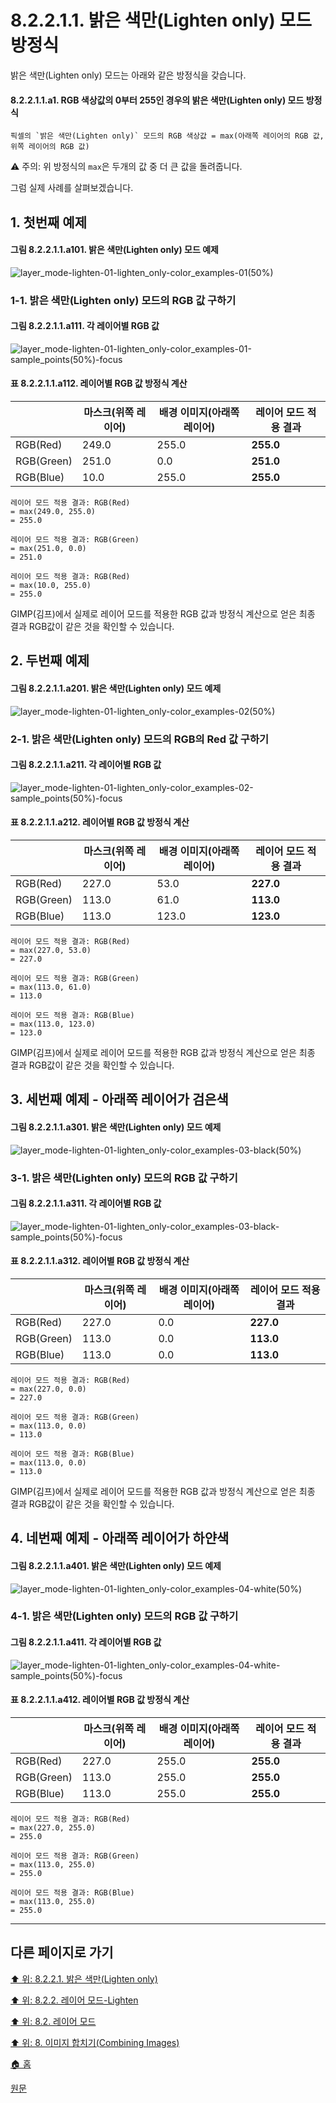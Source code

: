 # 8.2.2.1.1. 밝은 색만(Lighten only) 모드 방정식
밝은 색만(Lighten only) 모드는 아래와 같은 방정식을 갖습니다.

#### 8.2.2.1.1.a1. RGB 색상값의 0부터 255인 경우의 밝은 색만(Lighten only) 모드 방정식
```
픽셀의 `밝은 색만(Lighten only)` 모드의 RGB 색상값 = max(아래쪽 레이어의 RGB 값, 위쪽 레이어의 RGB 값)
```

⚠️ 주의: 위 방정식의 `max`은 두개의 값 중 더 큰 값을 돌려줍니다.

그럼 실제 사례를 살펴보겠습니다.

## 1. 첫번째 예제
#### 그림 8.2.2.1.1.a101. 밝은 색만(Lighten only) 모드 예제
![layer_mode-lighten-01-lighten_only-color_examples-01(50%)](https://github.com/wonder13662/gimp/assets/15767104/3ac83696-9391-4868-834e-6605bf1b7d3d)

### 1-1. 밝은 색만(Lighten only) 모드의 RGB 값 구하기
#### 그림 8.2.2.1.1.a111. 각 레이어별 RGB 값
![layer_mode-lighten-01-lighten_only-color_examples-01-sample_points(50%)-focus](https://github.com/wonder13662/gimp/assets/15767104/ddc225e9-71e5-4796-949b-92989ffb68c5)

#### 표 8.2.2.1.1.a112. 레이어별 RGB 값 방정식 계산

||마스크(위쪽 레이어)|배경 이미지(아래쪽 레이어)|레이어 모드 적용 결과|
|---|---|---|---|
|RGB(Red)|249.0|255.0|**255.0**|
|RGB(Green)|251.0|0.0|**251.0**|
|RGB(Blue)|10.0|255.0|**255.0**|

```
레이어 모드 적용 결과: RGB(Red)
= max(249.0, 255.0)
= 255.0

레이어 모드 적용 결과: RGB(Green)
= max(251.0, 0.0)
= 251.0

레이어 모드 적용 결과: RGB(Red)
= max(10.0, 255.0)
= 255.0
```

GIMP(김프)에서 실제로 레이어 모드를 적용한 RGB 값과 방정식 계산으로 얻은 최종 결과 RGB값이 같은 것을 확인할 수 있습니다.

## 2. 두번째 예제
#### 그림 8.2.2.1.1.a201. 밝은 색만(Lighten only) 모드 예제
![layer_mode-lighten-01-lighten_only-color_examples-02(50%)](https://github.com/wonder13662/gimp/assets/15767104/75bab22c-2518-40a4-b6c1-953a4b04747f)

### 2-1. 밝은 색만(Lighten only) 모드의 RGB의 Red 값 구하기
#### 그림 8.2.2.1.1.a211. 각 레이어별 RGB 값
![layer_mode-lighten-01-lighten_only-color_examples-02-sample_points(50%)-focus](https://github.com/wonder13662/gimp/assets/15767104/57cc62b0-39d7-402f-8d73-f4a1fef106d6)

#### 표 8.2.2.1.1.a212. 레이어별 RGB 값 방정식 계산

||마스크(위쪽 레이어)|배경 이미지(아래쪽 레이어)|레이어 모드 적용 결과|
|---|---|---|---|
|RGB(Red)|227.0|53.0|**227.0**|
|RGB(Green)|113.0|61.0|**113.0**|
|RGB(Blue)|113.0|123.0|**123.0**|

```
레이어 모드 적용 결과: RGB(Red)
= max(227.0, 53.0)
= 227.0

레이어 모드 적용 결과: RGB(Green)
= max(113.0, 61.0)
= 113.0

레이어 모드 적용 결과: RGB(Blue)
= max(113.0, 123.0)
= 123.0
```

GIMP(김프)에서 실제로 레이어 모드를 적용한 RGB 값과 방정식 계산으로 얻은 최종 결과 RGB값이 같은 것을 확인할 수 있습니다.

<a id="08-02-02-01-01-s3"></a>

## 3. 세번째 예제 - 아래쪽 레이어가 검은색
#### 그림 8.2.2.1.1.a301. 밝은 색만(Lighten only) 모드 예제
![layer_mode-lighten-01-lighten_only-color_examples-03-black(50%)](https://github.com/wonder13662/gimp/assets/15767104/3b103f46-7d3a-400f-89ef-88b4debd2647)

### 3-1. 밝은 색만(Lighten only) 모드의 RGB 값 구하기
#### 그림 8.2.2.1.1.a311. 각 레이어별 RGB 값
![layer_mode-lighten-01-lighten_only-color_examples-03-black-sample_points(50%)-focus](https://github.com/wonder13662/gimp/assets/15767104/cd4ffc04-cf48-487e-a784-42ae0e395609)

#### 표 8.2.2.1.1.a312. 레이어별 RGB 값 방정식 계산

||마스크(위쪽 레이어)|배경 이미지(아래쪽 레이어)|레이어 모드 적용 결과|
|---|---|---|---|
|RGB(Red)|227.0|0.0|**227.0**|
|RGB(Green)|113.0|0.0|**113.0**|
|RGB(Blue)|113.0|0.0|**113.0**|

```
레이어 모드 적용 결과: RGB(Red)
= max(227.0, 0.0)
= 227.0

레이어 모드 적용 결과: RGB(Green)
= max(113.0, 0.0)
= 113.0

레이어 모드 적용 결과: RGB(Blue)
= max(113.0, 0.0)
= 113.0
```

GIMP(김프)에서 실제로 레이어 모드를 적용한 RGB 값과 방정식 계산으로 얻은 최종 결과 RGB값이 같은 것을 확인할 수 있습니다.

<a id="08-02-02-01-01-s4"></a>

## 4. 네번째 예제 - 아래쪽 레이어가 하얀색
#### 그림 8.2.2.1.1.a401. 밝은 색만(Lighten only) 모드 예제
![layer_mode-lighten-01-lighten_only-color_examples-04-white(50%)](https://github.com/wonder13662/gimp/assets/15767104/3a38ec77-092c-4da3-8397-00a45e1741a8)

### 4-1. 밝은 색만(Lighten only) 모드의 RGB 값 구하기
#### 그림 8.2.2.1.1.a411. 각 레이어별 RGB 값
![layer_mode-lighten-01-lighten_only-color_examples-04-white-sample_points(50%)-focus](https://github.com/wonder13662/gimp/assets/15767104/2256b275-3145-4fee-9e1b-a1286a66f37e)

#### 표 8.2.2.1.1.a412. 레이어별 RGB 값 방정식 계산

||마스크(위쪽 레이어)|배경 이미지(아래쪽 레이어)|레이어 모드 적용 결과|
|---|---|---|---|
|RGB(Red)|227.0|255.0|**255.0**|
|RGB(Green)|113.0|255.0|**255.0**|
|RGB(Blue)|113.0|255.0|**255.0**|

```
레이어 모드 적용 결과: RGB(Red)
= max(227.0, 255.0)
= 255.0

레이어 모드 적용 결과: RGB(Green)
= max(113.0, 255.0)
= 255.0

레이어 모드 적용 결과: RGB(Blue)
= max(113.0, 255.0)
= 255.0
```

***

## 다른 페이지로 가기

[⬆️ 위: 8.2.2.1. 밝은 색만(Lighten only)](./08-02-02-01-00-lighten_only.md)

[⬆️ 위: 8.2.2. 레이어 모드-Lighten](./08-02-02-00-lighten-layer-mode.md)

[⬆️ 위: 8.2. 레이어 모드](./08-02-00-layer-modes.md)

[⬆️ 위: 8. 이미지 합치기(Combining Images)](./08-00-combining-images.md)

[🏠 홈](./00-home.md)

[원문](https://docs.gimp.org/2.10/ko/layer-mode-group-lighten.html)
